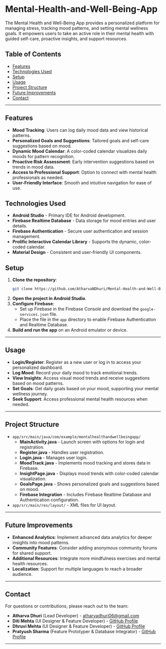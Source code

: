 # Mental-Health-and-Well-Being-App

The Mental Health and Well-Being App provides a personalized platform for managing stress, tracking mood patterns, and setting mental wellness goals. It empowers users to take an active role in their mental health with guided self-care, proactive insights, and support resources.

## Table of Contents
- [Features](#features)
- [Technologies Used](#technologies-used)
- [Setup](#setup)
- [Usage](#usage)
- [Project Structure](#project-structure)
- [Future Improvements](#future-improvements)
- [Contact](#contact)

---

## Features

- **Mood Tracking**: Users can log daily mood data and view historical patterns.
- **Personalized Goals and Suggestions**: Tailored goals and self-care suggestions based on mood.
- **Dynamic Mood Calendar**: A color-coded calendar visualizes daily moods for pattern recognition.
- **Proactive Risk Assessment**: Early intervention suggestions based on trends in mood data.
- **Access to Professional Support**: Option to connect with mental health professionals as needed.
- **User-Friendly Interface**: Smooth and intuitive navigation for ease of use.

## Technologies Used

- **Android Studio** - Primary IDE for Android development.
- **Firebase Realtime Database** - Data storage for mood entries and user details.
- **Firebase Authentication** - Secure user authentication and session management.
- **Prolific Interactive Calendar Library** - Supports the dynamic, color-coded calendar.
- **Material Design** - Consistent and user-friendly UI components.

## Setup

1. **Clone the repository**:
   ```bash
   git clone https://github.com/AtharvaNDhuri/Mental-Health-and-Well-Being-App.git
2. **Open the project in Android Studio**.
3. **Configure Firebase**:
   - Set up Firebase in the Firebase Console and download the `google-services.json` file.
   - Place the file in the `app` directory to enable Firebase Authentication and Realtime Database.
4. **Build and run the app** on an Android emulator or device.

---

## Usage

- **Login/Register**: Register as a new user or log in to access your personalized dashboard.
- **Log Mood**: Record your daily mood to track emotional trends.
- **View Insights**: Access visual mood trends and receive suggestions based on mood patterns.
- **Set Goals**: Get daily goals based on your mood, supporting your mental wellness journey.
- **Seek Support**: Access professional mental health resources when needed.

---

## Project Structure

- `app/src/main/java/com/example/mentalhealthandwellbeingapp/`
  - **MainActivity.java** - Launch screen with options for login and registration.
  - **Register.java** - Handles user registration.
  - **Login.java** - Manages user login.
  - **MoodTrack.java** - Implements mood tracking and stores data in Firebase.
  - **InsightPage.java** - Displays mood trends with color-coded calendar visualization.
  - **GoalsPage.java** - Shows personalized goals and suggestions based on mood.
  - **Firebase Integration** - Includes Firebase Realtime Database and Authentication configuration.
- `app/src/main/res/layout/` - XML files for UI layout.

---

## Future Improvements

- **Enhanced Analytics**: Implement advanced data analytics for deeper insights into mood patterns.
- **Community Features**: Consider adding anonymous community forums for shared support.
- **Additional Resources**: Integrate more mindfulness exercises and mental health resources.
- **Localization**: Support for multiple languages to reach a broader audience.

---

## Contact

For questions or contributions, please reach out to the team:

- **Atharva Dhuri** (Lead Developer) - [atharvadhuri06@gmail.com](mailto:atharvadhuri06@gmail.com)
- **Diti Mehta** (UI Designer & Feature Developer) - [GitHub Profile](https://github.com/Diti21)
- **Dhruvi Mehta** (UI Designer & Feature Developer) - [GitHub Profile](https://github.com/dhruvimehta17)
- **Pratyush Sharma** (Feature Prototyper & Database Integrator) - [GitHub Profile](https://github.com/Pratyush0302)

---
